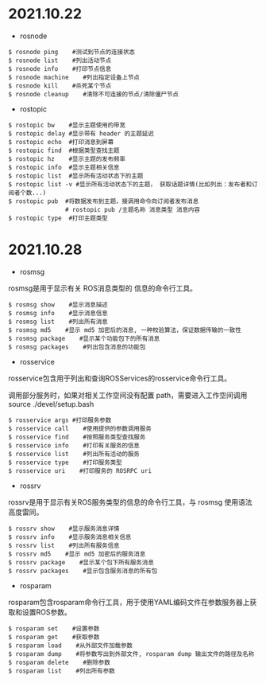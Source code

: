 # 2021.10.22

- rosnode

```shell
$ rosnode ping    #测试到节点的连接状态
$ rosnode list    #列出活动节点
$ rosnode info    #打印节点信息
$ rosnode machine    #列出指定设备上节点
$ rosnode kill    #杀死某个节点
$ rosnode cleanup    #清除不可连接的节点/清除僵尸节点
```

- rostopic

```shell
$ rostopic bw    #显示主题使用的带宽
$ rostopic delay #显示带有 header 的主题延迟
$ rostopic echo  #打印消息到屏幕
$ rostopic find  #根据类型查找主题
$ rostopic hz    #显示主题的发布频率
$ rostopic info  #显示主题相关信息
$ rostopic list  #显示所有活动状态下的主题
$ rostopic list -v #显示所有活动状态下的主题， 获取话题详情(比如列出：发布者和订阅者个数...)
$ rostopic pub  #将数据发布到主题，接调用命令向订阅者发布消息
                # rostopic pub /主题名称 消息类型 消息内容
$ rostopic type  #打印主题类型
```

# 2021.10.28

- rosmsg

rosmsg是用于显示有关 ROS消息类型的 信息的命令行工具。

```shell
$ rosmsg show    #显示消息描述
$ rosmsg info    #显示消息信息
$ rosmsg list    #列出所有消息
$ rosmsg md5    #显示 md5 加密后的消息, 一种校验算法，保证数据传输的一致性
$ rosmsg package    #显示某个功能包下的所有消息
$ rosmsg packages    #列出包含消息的功能包
```

- rosservice

rosservice包含用于列出和查询ROSServices的rosservice命令行工具。

调用部分服务时，如果对相关工作空间没有配置 path，需要进入工作空间调用 source ./devel/setup.bash

```shell
$ rosservice args #打印服务参数
$ rosservice call    #使用提供的参数调用服务
$ rosservice find    #按照服务类型查找服务
$ rosservice info    #打印有关服务的信息
$ rosservice list    #列出所有活动的服务
$ rosservice type    #打印服务类型
$ rosservice uri    #打印服务的 ROSRPC uri
```

- rossrv

rossrv是用于显示有关ROS服务类型的信息的命令行工具，与 rosmsg 使用语法高度雷同。

```shell
$ rossrv show    #显示服务消息详情
$ rossrv info    #显示服务消息相关信息
$ rossrv list    #列出所有服务信息
$ rossrv md5    #显示 md5 加密后的服务消息
$ rossrv package    #显示某个包下所有服务消息
$ rossrv packages    #显示包含服务消息的所有包
```

- rosparam

rosparam包含rosparam命令行工具，用于使用YAML编码文件在参数服务器上获取和设置ROS参数。

```shell
$ rosparam set    #设置参数
$ rosparam get    #获取参数
$ rosparam load    #从外部文件加载参数
$ rosparam dump    #将参数写出到外部文件, rosparam dump 输出文件的路径及名称
$ rosparam delete    #删除参数
$ rosparam list    #列出所有参数
```


